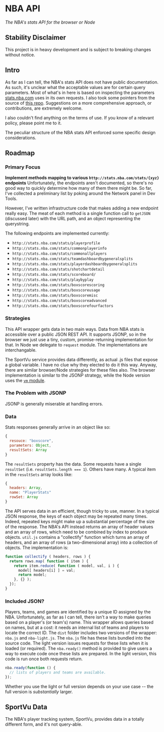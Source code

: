 # NBA API
*The NBA's stats API for the browser or Node*

## Stability Disclaimer

This project is in heavy development and is subject to breaking changes without notice.

## Intro

As far as I can tell, the NBA's stats API does not have public documentation. As such, it's unclear what the acceptable values are for certain query parameters. Most of what's in here is based on inspecting the parameters [stats.nba.com](http://stats.nba.com/) uses in its own requests. I also took some pointers from the source of [this repo](https://github.com/Caged/nba-player-tracking). Suggestions on a more comprehensive approach, or contributions, are extremely welcome.

I also couldn't find anything on the terms of use. If you know of a relevant policy, please point me to it.

The peculiar structure of the NBA stats API enforced some specific design considerations. 

## Roadmap

### Primary Focus
**Implement methods mapping to various `http://stats.nba.com/stats/{xyz}` endpoints**
Unfortunately, the endpoints aren't documented, so there's no good way to quickly determine how many of them there might be. So far, I've collected a preliminary list by poking around the Network panel in Dev Tools. 

However, I've written infrastructure code that makes adding a new endpoint really easy. The meat of each method is a single function call to `getJSON` (discussed later) with the URL path, and an object representing the querystring.

The following endpoints are implemented currently:
- `http://stats.nba.com/stats/playerprofile`
- `http://stats.nba.com/stats/commonplayerinfo`
- `http://stats.nba.com/stats/commonallplayers`
- `http://stats.nba.com/stats/teamdashboardbygeneralsplits`
- `http://stats.nba.com/stats/playerdashboardbygeneralsplits`
- `http://stats.nba.com/stats/shotchartdetail`
- `http://stats.nba.com/stats/scoreboard/`
- `http://stats.nba.com/stats/playbyplay`
- `http://stats.nba.com/stats/boxscorescoring`
- `http://stats.nba.com/stats/boxscoreusage`
- `http://stats.nba.com/stats/boxscoremisc`
- `http://stats.nba.com/stats/boxscoreadvanced`
- `http://stats.nba.com/stats/boxscorefourfactors`

### Strategies
This API wrapper gets data in two main ways. Data from NBA stats is accessible over a public JSON REST API. It supports JSONP, so in the browser we just use a tiny, custom, promise-returning implementation for that. In Node we delegate to `request` module. The implementations are interchangable.

The SportVu service provides data differently, as actual .js files that expose a global variable. I have no clue why they elected to do it this way. Anyway, there are similar browser/Node strategies for these files also. The browser implementation is similar to the JSONP strategy, while the Node version uses the [`vm` module]().

### The Problem with JSONP
JSONP is generally miserable at handling errors.

### Data
Stats responses generally arrive in an object like so:

```js
{
  resouce: "boxscore",
  parameters: Object, 
  resultSets: Array
}
```

The `resultSets` property has the data. Some requests have a single `resultSet` (i.e. `resultSets.length === 1`). Others have many. A typical item in the `resultSets` array looks like:

```js
{
  headers: Array,
  name: "PlayerStats"
  rowSet: Array
}
```

The API serves data in an efficient, though tricky to use, manner. In a typical JSON response, the keys of each object may be repeated many times. Indeed, repeated keys might make up a substantial percentage of the size of the response. The NBA's API instead returns an array of header values and an array of rows, which need to be combined by index to produce objects. `util.js` contains a "collectify" function which turns an array of headers, and an array of rows (a two-dimensional array) into a collection of objects. The implementation is:

```js
function collectify ( headers, rows ) {
  return rows.map( function ( item ) {
    return item.reduce( function ( model, val, i ) {
      model[ headers[i] ] = val;
      return model;
    }, {} );
  });
}
```

### Included JSON?
Players, teams, and games are identified by a unique ID assigned by the NBA. Unfortunately, as far as I can tell, there isn't a way to make queries based on a player's (or team's) name. This wrapper allows queries based on names, but at a cost: it needs an internal list of teams and players to locate the correct ID. The `dist` folder includes two versions of the wrapper: `nba.js` and `nba-light.js`. The `nba.js` file has these lists bundled into the source code. The light version issues requests for these lists when it is loaded (or required). The `nba.ready()` method is provided to give users a way to execute code once these lists are prepared. In the light version, this code is run once both requests return.

```js
nba.ready(function () {
  // lists of players and teams are available.
});
```
Whether you use the light or full version depends on your use case -- the full version is _substantially_ larger.

## SportVu Data
The NBA's player tracking system, SportVu, provides data in a totally different form, and it's not query-able. 

